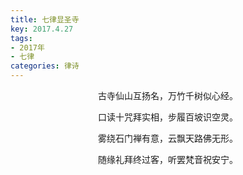 ```yaml
---
title: 七律显圣寺
key: 2017.4.27
tags: 
- 2017年 
- 七律
categories: 律诗
---
```


<p align="center">古寺仙山互扬名，万竹千树似心经。
</p>
<p align="center">口读十咒拜实相，步履百坡识空灵。
</p>
<p align="center">雾绕石门禅有意，云飘天路佛无形。
</p>
<p align="center">随缘礼拜终过客，听罢梵音祝安宁。
</p>
